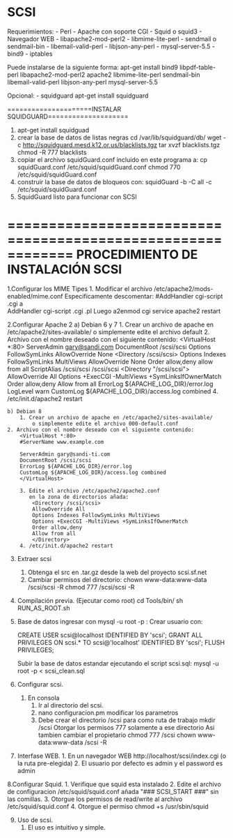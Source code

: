 SCSI
==================================
Requerimientos:
	- Perl
	- Apache con soporte CGI
	- Squid o squid3
	- Navegador WEB
        - libapache2-mod-perl2
        - libmime-lite-perl
        - sendmail o sendmail-bin
        - libemail-valid-perl
        - libjson-any-perl
        - mysql-server-5.5
        - bind9
        - iptables

Puede instalarse de la siguiente forma:
    apt-get install bind9 libpdf-table-perl libapache2-mod-perl2 apache2 libmime-lite-perl sendmail-bin libemail-valid-perl libjson-any-perl mysql-server-5.5

Opcional:
	- squidguard
          apt-get install squidguard

=====================INSTALAR SQUIDGUARD====================

1. apt-get install squidguad
2. crear la base de datos de listas negras
    cd /var/lib/squidguard/db/
    wget -c http://squidguard.mesd.k12.or.us/blacklists.tgz
    tar xvzf blacklists.tgz
    chmod -R 777 blacklists
3. copiar el archivo squidGuard.conf incluido en este programa a:
    cp squidGuard.conf /etc/squid/squidGuard.conf
    chmod 770 /etc/squid/squidGuard.conf
4. construir la base de datos de bloqueos con:
    squidGuard -b -C all -c /etc/squid/squidGuard.conf
5. SquidGuard listo para funcionar con SCSI

============================================================
PROCEDIMIENTO DE INSTALACIÓN SCSI
============================================================

1.Configurar los MIME Tipes
	1. Modificar el archivo /etc/apache2/mods-enabled/mime.conf
	Especificamente descomentar:
            #AddHandler cgi-script .cgi
	a	
            AddHandler cgi-script .cgi .pl
	Luego 
            a2enmod cgi
            service apache2 restart
            
2.Configurar Apache 2 
    a) Debian 6 y 7
	1. Crear un archivo de apache en /etc/apache2/sites-available/
            o simplemente edite el archivo default
	2. Archivo con el nombre deseado con el siguiente contenido:
        <VirtualHost *:80>
        ServerAdmin gary@sandi.com
        DocumentRoot /scsi/scsi
        <Directory />
                Options FollowSymLinks
                AllowOverride None
        </Directory>
        <Directory /scsi/scsi>
                Options Indexes FollowSymLinks MultiViews
                AllowOverride None
                Order allow,deny
                allow from all
        </Directory>
        ScriptAlias /scsi/scsi /scsi/scsi
        <Directory "/scsi/scsi">
                AllowOverride All
                Options +ExecCGI -MultiViews +SymLinksIfOwnerMatch
                Order allow,deny
                Allow from all
        </Directory>
        ErrorLog ${APACHE_LOG_DIR}/error.log
        LogLevel warn
        CustomLog ${APACHE_LOG_DIR}/access.log combined
        </VirtualHost>
    4. /etc/init.d/apache2 restart
    
    b) Debian 8
        1. Crear un archivo de apache en /etc/apache2/sites-available/
            o simplemente edite el archivo 000-default.conf
	2. Archivo con el nombre deseado con el siguiente contenido:
        <VirtualHost *:80>
        #ServerName www.example.com

        ServerAdmin gary@sandi-ti.com
        DocumentRoot /scsi/scsi
        ErrorLog ${APACHE_LOG_DIR}/error.log
        CustomLog ${APACHE_LOG_DIR}/access.log combined
        </VirtualHost>

        3. Edite el archivo /etc/apache2/apache2.conf
           en la zona de directorios añada:
            <Directory /scsi/scsi>
            AllowOverride All
            Options Indexes FollowSymLinks MultiViews
            Options +ExecCGI -MultiViews +SymLinksIfOwnerMatch
            Order allow,deny
            Allow from all
            </Directory>    
        4. /etc/init.d/apache2 restart
           

3. Extraer scsi
	1. Obtenga el src en .tar.gz desde la web del proyecto scsi.sf.net
	2. Cambiar permisos del directorio:
		chown www-data:www-data /scsi/scsi -R
		chmod 777 /scsi/scsi -R

4. Compilación previa. (Ejecutar como root)
    cd Tools/bin/
    sh RUN_AS_ROOT.sh

5. Base de datos ingresar con mysql -u root -p :
    Crear usuario con:

    CREATE USER scsi@localhost IDENTIFIED BY 'scsi';
    GRANT ALL PRIVILEGES ON scsi.* TO scsi@'localhost' IDENTIFIED BY 'scsi';
    FLUSH PRIVILEGES;

    Subir la base de datos estandar ejecutando el script scsi.sql:
    mysql -u root -p < scsi_clean.sql 

6. Configurar scsi.
	1. En consola
		1. Ir al directorio del scsi.
		2. nano configuracion.pm modificar los parametros
		3. Debe crear el directorio /scsi para como ruta de trabajo
			mkdir /scsi
		   Otorgar los permisos 777 solamente a ese directorio
		   Asi tambien cambiar el propietario
		   	chmod 777 /scsi
		   	chown www-data:www-data /scsi -R
		
7. Interfase WEB.
        1. En un navegador WEB http://localhost/scsi/index.cgi (o la ruta pre-elegida)
        2. El usuario por defecto es admin y el password es admin
		
8.Configurar Squid.
	1. Verifique que squid esta instalado
	2. Edite el archivo de configuracion /etc/squid/squid.conf
	   añada "### SCSI_START ###" sin las comillas.
	3. Otorgue los permisos de read/write al archivo /etc/squid/squid.conf
	4. Otorgue el permiso chmod +s /usr/sbin/squid
	
9. Uso de scsi.
	1. El uso es intuitivo y simple.

